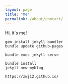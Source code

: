 ```yaml
---
layout: page
title: "Me"
permalink: /about/contact/
---
```


Hi, it's me!

	gem install jekyll bundler
	bundle update github-pages
	
	bundle exec jekyll serve
	
	bundle install
	jekyll new myblog	

	https://zwj12.github.io/